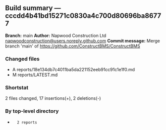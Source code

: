 ## Build summary — cccdd4b41bd15271c0830a4c700d80696ba86777

**Branch:** main
**Author:** Napwood Construction Ltd <napwoodconstruction@users.noreply.github.com>
**Commit message:** Merge branch 'main' of https://github.com/ConstructBMS/ConstructBMS

### Changed files
 - A	reports/18e134db7c4011ba5da221152eeb91cc91c1e1f0.md
 - M	reports/LATEST.md

### Shortstat
 2 files changed, 17 insertions(+), 2 deletions(-)

### By top-level directory
 -       2 reports
